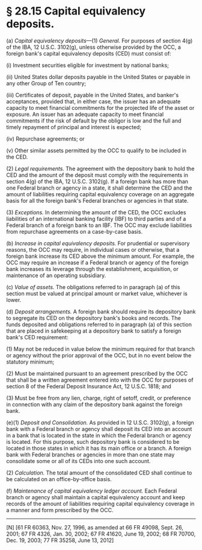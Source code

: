 # § 28.15   Capital equivalency deposits.

(a) *Capital equivalency deposits*—(1) *General.* For purposes of section 4(g) of the IBA, 12 U.S.C. 3102(g), unless otherwise provided by the OCC, a foreign bank's capital equivalency deposits (CED) must consist of: 


(i) Investment securities eligible for investment by national banks; 


(ii) United States dollar deposits payable in the United States or payable in any other Group of Ten country; 


(iii) Certificates of deposit, payable in the United States, and banker's acceptances, provided that, in either case, the issuer has an adequate capacity to meet financial commitments for the projected life of the asset or exposure. An issuer has an adequate capacity to meet financial commitments if the risk of default by the obligor is low and the full and timely repayment of principal and interest is expected; 


(iv) Repurchase agreements; or 


(v) Other similar assets permitted by the OCC to qualify to be included in the CED. 


(2) *Legal requirements.* The agreement with the depository bank to hold the CED and the amount of the deposit must comply with the requirements in section 4(g) of the IBA, 12 U.S.C. 3102(g). If a foreign bank has more than one Federal branch or agency in a state, it shall determine the CED and the amount of liabilities requiring capital equivalency coverage on an aggregate basis for all the foreign bank's Federal branches or agencies in that state. 


(3) *Exceptions.* In determining the amount of the CED, the OCC excludes liabilities of an international banking facility (IBF) to third parties and of a Federal branch of a foreign bank to an IBF. The OCC may exclude liabilities from repurchase agreements on a case-by-case basis. 


(b) *Increase in capital equivalency deposits.* For prudential or supervisory reasons, the OCC may require, in individual cases or otherwise, that a foreign bank increase its CED above the minimum amount. For example, the OCC may require an increase if a Federal branch or agency of the foreign bank increases its leverage through the establishment, acquisition, or maintenance of an operating subsidiary.


(c) *Value of assets.* The obligations referred to in paragraph (a) of this section must be valued at principal amount or market value, whichever is lower. 


(d) *Deposit arrangements.* A foreign bank should require its depository bank to segregate its CED on the depository bank's books and records. The funds deposited and obligations referred to in paragraph (a) of this section that are placed in safekeeping at a depository bank to satisfy a foreign bank's CED requirement: 


(1) May not be reduced in value below the minimum required for that branch or agency without the prior approval of the OCC, but in no event below the statutory minimum; 


(2) Must be maintained pursuant to an agreement prescribed by the OCC that shall be a written agreement entered into with the OCC for purposes of section 8 of the Federal Deposit Insurance Act, 12 U.S.C. 1818; and


(3) Must be free from any lien, charge, right of setoff, credit, or preference in connection with any claim of the depository bank against the foreign bank. 


(e)(1) *Deposit and Consolidation.* As provided in 12 U.S.C. 3102(g), a foreign bank with a Federal branch or agency shall deposit its CED into an account in a bank that is located in the state in which the Federal branch or agency is located. For this purpose, such depository bank is considered to be located in those states in which it has its main office or a branch. A foreign bank with Federal branches or agencies in more than one state may consolidate some or all of its CEDs into one such account. 


(2) *Calculation.* The total amount of the consolidated CED shall continue to be calculated on an office-by-office basis. 


(f) *Maintenance of capital equivalency ledger account.* Each Federal branch or agency shall maintain a capital equivalency account and keep records of the amount of liabilities requiring capital equivalency coverage in a manner and form prescribed by the OCC. 



---

[N] [61 FR 60363, Nov. 27, 1996, as amended at 66 FR 49098, Sept. 26, 2001; 67 FR 4326, Jan. 30, 2002; 67 FR 41620, June 19, 2002; 68 FR 70700, Dec. 19, 2003; 77 FR 35258, June 13, 2012]




